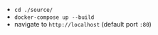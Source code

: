 - `cd ./source/`
- `docker-compose up --build`
- navigate to `http://localhost` (default port `:80`)
